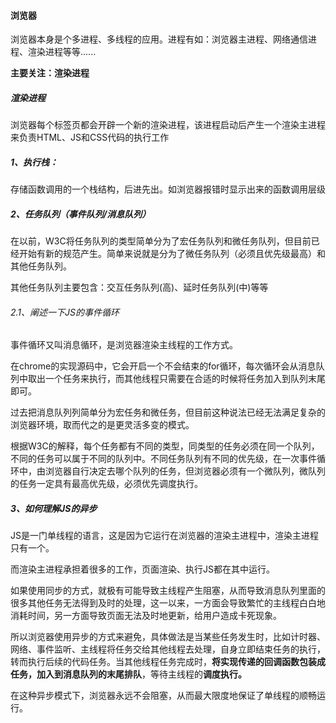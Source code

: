 #### 浏览器

​	浏览器本身是个多进程、多线程的应用。进程有如：浏览器主进程、网络通信进程、渲染进程等等......

**主要关注：渲染进程**

##### 渲染进程

​	浏览器每个标签页都会开辟一个新的渲染进程，该进程启动后产生一个渲染主进程来负责HTML、JS和CSS代码的执行工作

##### 1、执行栈：

存储函数调用的一个栈结构，后进先出。如浏览器报错时显示出来的函数调用层级

##### 2、任务队列（事件队列/消息队列）

在以前，W3C将任务队列的类型简单分为了宏任务队列和微任务队列，但目前已经开始有新的规范产生。简单来说就是分为了微任务队列（必须且优先级最高）和其他任务队列。

其他任务队列主要包含：交互任务队列(高)、延时任务队列(中)等等

###### 2.1、阐述一下JS的事件循环

事件循环又叫消息循环，是浏览器渲染主线程的工作方式。

在chrome的实现源码中，它会开启一个不会结束的for循环，每次循环会从消息队列中取出一个任务来执行，而其他线程只需要在合适的时候将任务加入到队列末尾即可。

过去把消息队列列简单分为宏任务和微任务，但目前这种说法已经无法满足复杂的浏览器环境，取而代之的是更灵活多变的模式。

根据W3C的解释，每个任务都有不同的类型，同类型的任务必须在同一个队列，不同的任务可以属于不同的队列中。不同任务队列有不同的优先级，在一次事件循环中，由浏览器自行决定去哪个队列的任务，但浏览器必须有一个微队列，微队列的任务一定具有最高优先级，必须优先调度执行。

##### 3、如何理解JS的异步

​	JS是一门单线程的语言，这是因为它运行在浏览器的渲染主进程中，渲染主进程只有一个。

而渲染主进程承担着很多的工作，页面渲染、执行JS都在其中运行。

如果使用同步的方式，就极有可能导致主线程产生阻塞，从而导致消息队列里面的很多其他任务无法得到及时的处理，这一以来，一方面会导致繁忙的主线程白白地消耗时间，另一方面导致页面无法及时地更新，给用户造成卡死现象。

所以浏览器使用异步的方式来避免，具体做法是当某些任务发生时，比如计时器、网络、事件监听、主线程将任务交给其他线程去处理，自身立即结束任务的执行，转而执行后续的代码任务。当其他线程任务完成时，**将实现传递的回调函数包装成任务，加入到消息队列的末尾排队**，等待主线程的**调度执行。**

在这种异步模式下，浏览器永远不会阻塞，从而最大限度地保证了单线程的顺畅运行。





